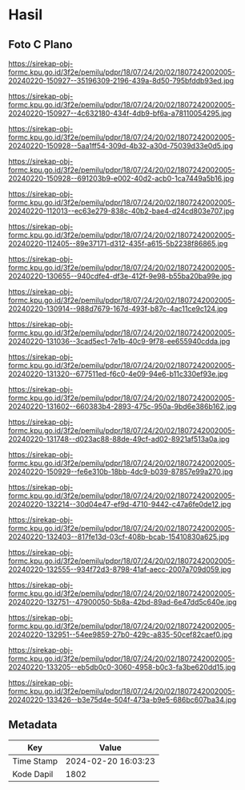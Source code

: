 # Hasil

## Foto C Plano

https://sirekap-obj-formc.kpu.go.id/3f2e/pemilu/pdpr/18/07/24/20/02/1807242002005-20240220-150927--35196309-2196-439a-8d50-795bfddb93ed.jpg

https://sirekap-obj-formc.kpu.go.id/3f2e/pemilu/pdpr/18/07/24/20/02/1807242002005-20240220-150927--4c632180-434f-4db9-bf6a-a78110054295.jpg

https://sirekap-obj-formc.kpu.go.id/3f2e/pemilu/pdpr/18/07/24/20/02/1807242002005-20240220-150928--5aa1ff54-309d-4b32-a30d-75039d33e0d5.jpg

https://sirekap-obj-formc.kpu.go.id/3f2e/pemilu/pdpr/18/07/24/20/02/1807242002005-20240220-150928--691203b9-e002-40d2-acb0-1ca7449a5b16.jpg

https://sirekap-obj-formc.kpu.go.id/3f2e/pemilu/pdpr/18/07/24/20/02/1807242002005-20240220-112013--ec63e279-838c-40b2-bae4-d24cd803e707.jpg

https://sirekap-obj-formc.kpu.go.id/3f2e/pemilu/pdpr/18/07/24/20/02/1807242002005-20240220-112405--89e37171-d312-435f-a615-5b2238f86865.jpg

https://sirekap-obj-formc.kpu.go.id/3f2e/pemilu/pdpr/18/07/24/20/02/1807242002005-20240220-130655--940cdfe4-df3e-412f-9e98-b55ba20ba99e.jpg

https://sirekap-obj-formc.kpu.go.id/3f2e/pemilu/pdpr/18/07/24/20/02/1807242002005-20240220-130914--988d7679-167d-493f-b87c-4ac11ce9c124.jpg

https://sirekap-obj-formc.kpu.go.id/3f2e/pemilu/pdpr/18/07/24/20/02/1807242002005-20240220-131036--3cad5ec1-7e1b-40c9-9f78-ee655940cdda.jpg

https://sirekap-obj-formc.kpu.go.id/3f2e/pemilu/pdpr/18/07/24/20/02/1807242002005-20240220-131320--677511ed-f6c0-4e09-94e6-b11c330ef93e.jpg

https://sirekap-obj-formc.kpu.go.id/3f2e/pemilu/pdpr/18/07/24/20/02/1807242002005-20240220-131602--660383b4-2893-475c-950a-9bd6e386b162.jpg

https://sirekap-obj-formc.kpu.go.id/3f2e/pemilu/pdpr/18/07/24/20/02/1807242002005-20240220-131748--d023ac88-88de-49cf-ad02-8921af513a0a.jpg

https://sirekap-obj-formc.kpu.go.id/3f2e/pemilu/pdpr/18/07/24/20/02/1807242002005-20240220-150929--fe6e310b-18bb-4dc9-b039-87857e99a270.jpg

https://sirekap-obj-formc.kpu.go.id/3f2e/pemilu/pdpr/18/07/24/20/02/1807242002005-20240220-132214--30d04e47-ef9d-4710-9442-c47a6fe0de12.jpg

https://sirekap-obj-formc.kpu.go.id/3f2e/pemilu/pdpr/18/07/24/20/02/1807242002005-20240220-132403--817fe13d-03cf-408b-bcab-15410830a625.jpg

https://sirekap-obj-formc.kpu.go.id/3f2e/pemilu/pdpr/18/07/24/20/02/1807242002005-20240220-132555--934f72d3-8798-41af-aecc-2007a709d059.jpg

https://sirekap-obj-formc.kpu.go.id/3f2e/pemilu/pdpr/18/07/24/20/02/1807242002005-20240220-132751--47900050-5b8a-42bd-89ad-6e47dd5c640e.jpg

https://sirekap-obj-formc.kpu.go.id/3f2e/pemilu/pdpr/18/07/24/20/02/1807242002005-20240220-132951--54ee9859-27b0-429c-a835-50cef82caef0.jpg

https://sirekap-obj-formc.kpu.go.id/3f2e/pemilu/pdpr/18/07/24/20/02/1807242002005-20240220-133205--eb5db0c0-3060-4958-b0c3-fa3be620dd15.jpg

https://sirekap-obj-formc.kpu.go.id/3f2e/pemilu/pdpr/18/07/24/20/02/1807242002005-20240220-133426--b3e75d4e-504f-473a-b9e5-686bc607ba34.jpg


## Metadata

| Key        | Value               |
| ---------- | ------------------- |
| Time Stamp | 2024-02-20 16:03:23 |
| Kode Dapil | 1802                |



